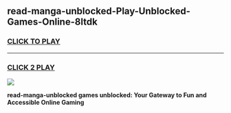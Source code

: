 
## read-manga-unblocked-Play-Unblocked-Games-Online-8ltdk
<h3>
<a href="https://premium76.site?title=read-manga-unblocked&ref=25A">CLICK TO PLAY</a></h3>
<hr>

<h3>
<a href="https://premium76.site?title=read-manga-unblocked&ref=25A">CLICK 2 PLAY</a>
  
</h3>

<a href="https://premium76.site?title=read-manga-unblocked&ref=25A"><img src="https://clearcache.store/games.png"></a>


**read-manga-unblocked games unblocked: Your Gateway to Fun and Accessible Online Gaming**
